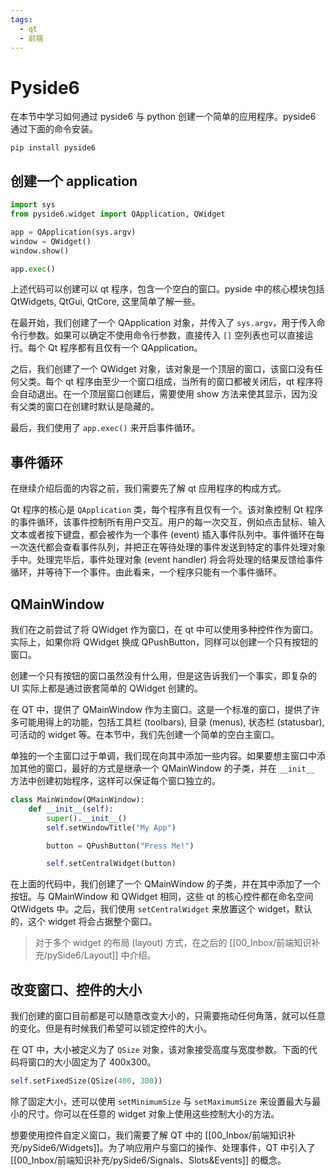 ```yaml
---
tags:
  - qt
  - 前端
---
```


# Pyside6

在本节中学习如何通过 pyside6 与 python 创建一个简单的应用程序。pyside6 通过下面的命令安装。
```terminal
pip install pyside6
```

## 创建一个 application

```python
import sys
from pyside6.widget import QApplication, QWidget

app = QApplication(sys.argv)
window = QWidget()
window.show()

app.exec()
```

上述代码可以创建可以 qt 程序，包含一个空白的窗口。pyside 中的核心模块包括 QtWidgets, QtGui, QtCore, 这里简单了解一些。

在最开始，我们创建了一个 QApplication 对象，并传入了 `sys.argv`，用于传入命令行参数。如果可以确定不使用命令行参数，直接传入 `[]` 空列表也可以直接运行。每个 Qt 程序都有且仅有一个 QApplication。

之后，我们创建了一个 QWidget 对象，该对象是一个顶层的窗口，该窗口没有任何父类。每个 qt 程序由至少一个窗口组成，当所有的窗口都被关闭后，qt 程序将会自动退出。在一个顶层窗口创建后，需要使用 show 方法来使其显示，因为没有父类的窗口在创建时默认是隐藏的。

最后，我们使用了 `app.exec()` 来开启事件循环。

## 事件循环

在继续介绍后面的内容之前，我们需要先了解 qt 应用程序的构成方式。

Qt 程序的核心是 `QApplication` 类，每个程序有且仅有一个。该对象控制 Qt 程序的事件循环，该事件控制所有用户交互。用户的每一次交互，例如点击鼠标、输入文本或者按下键盘，都会被作为一个事件 (event) 插入事件队列中。事件循环在每一次迭代都会查看事件队列，并把正在等待处理的事件发送到特定的事件处理对象手中。处理完毕后，事件处理对象 (event handler) 将会将处理的结果反馈给事件循环，并等待下一个事件。由此看来，一个程序只能有一个事件循环。

## QMainWindow

我们在之前尝试了将 QWidget 作为窗口，在 qt 中可以使用多种控件作为窗口。实际上，如果你将 QWidget 换成 QPushButton，同样可以创建一个只有按钮的窗口。

创建一个只有按钮的窗口虽然没有什么用，但是这告诉我们一个事实，即复杂的 UI 实际上都是通过嵌套简单的 QWidget 创建的。

在 QT 中，提供了 QMainWindow 作为主窗口。这是一个标准的窗口，提供了许多可能用得上的功能，包括工具栏 (toolbars), 目录 (menus), 状态栏 (statusbar), 可活动的 widget 等。在本节中，我们先创建一个简单的空白主窗口。

单独的一个主窗口过于单调，我们现在向其中添加一些内容。如果要想主窗口中添加其他的窗口，最好的方式是继承一个 QMainWindow 的子类，并在 `__init__` 方法中创建初始程序，这样可以保证每个窗口独立的。

```python
class MainWindow(QMainWindow):
	def __init__(self):
		super().__init__()
		self.setWindowTitle("My App")

		button = QPushButton("Press Me!")

		self.setCentralWidget(button)
```

在上面的代码中，我们创建了一个 QMainWindow 的子类，并在其中添加了一个按钮。与 QMainWindow 和 QWidget 相同，这些 qt 的核心控件都在命名空间 QtWidgets 中。之后，我们使用 `setCentralWidget` 来放置这个 widget，默认的，这个 widget 将会占据整个窗口。

> 对于多个 widget 的布局 (layout) 方式，在之后的 [[00_Inbox/前端知识补充/pySide6/Layout]] 中介绍。

## 改变窗口、控件的大小

我们创建的窗口目前都是可以随意改变大小的，只需要拖动任何角落，就可以任意的变化。但是有时候我们希望可以锁定控件的大小。

在 QT 中，大小被定义为了 `QSize` 对象，该对象接受高度与宽度参数。下面的代码将窗口的大小固定为了 400x300。
```python
self.setFixedSize(QSize(400, 300))
```
除了固定大小，还可以使用 `setMinimumSize` 与 `setMaximumSize` 来设置最大与最小的尺寸。你可以在任意的 widget 对象上使用这些控制大小的方法。

想要使用控件自定义窗口，我们需要了解 QT 中的 [[00_Inbox/前端知识补充/pySide6/Widgets]]。为了响应用户与窗口的操作、处理事件，QT 中引入了 [[00_Inbox/前端知识补充/pySide6/Signals、Slots&Events]] 的概念。
